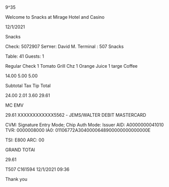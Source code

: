 9^35

Welcome to Snacks
at Mirage Hotel and Casino

12/1/2021

Snacks

Check:  5072907
Se٢٧er:  David  M.
Terminal :  507
Snacks

Table:  41
Guests:  1

Regular  Check
1  Tomato  Grill  Chz
1  Orange  Juice
1  targe  Coffee

14.00
5.00
5.00

Subtotal
Tax
Tip
Total

24.00
2.01
3.60
29.61

MC  EMV

29.61
ΧΧΧΧΧΧΧΧΧΧΧΧ5562  -  JEMS/WALTER
DEBIT  MASTERCARD

CVM:  Signature
Entry  Mode;  Chip
Auth  Mode:  Issuer
AID:  Α0000000041010
TVR:  0000008000
ΙΑ0: 01106772Α3040000648900000000000000Ε

TSI:  Ε800
ARC:  00

GRAND  TOTAl

29.61

Τ507  C161594  12/1/2021  09:36

Thank  you

